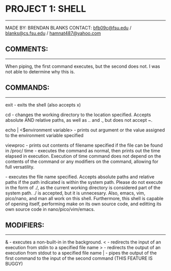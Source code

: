 
# PROJECT 1: SHELL
________________
MADE BY: BRENDAN BLANKS
CONTACT: bfb09c@fsu.edu / blanks@cs.fsu.edu / hamnat487@yahoo.com

## COMMENTS:
_________

When piping, the first command executes, but the second does not. I was 
not able to determine why this is.

## COMMANDS:
_________

exit - exits the shell (also accepts x)

cd <path> - changes the working directory to the location specified.  Accepts absolute AND relative paths, as well as .. and ., but does not accept ~.

echo <argument> | <$environment variable> - prints out argument or the value assigned to the environment variable specified

viewproc <file name> - prints out contents of filename specified if the file can be found in /proc/
time <command> - executes the command as normal, then prints out the time elapsed in execution. Execution of time command does not depend on the contents of the command or any modifiers on the command, allowing for full versatility.

<non-built-in> - executes the file name specified. Accepts absolute paths and relative paths if the path indicated is within the system path. Please do not execute in the form of ./<filename>, as the current working directory is considered part of the system path. ./<filename> is accepted, but it is unnecesary. Also, emacs, vim, pico/nano, and man all work on this shell. Furthermore, this shell is capable of opening itself, performing make on its own source code, and editting its own source code in nano/pico/vim/emacs.

## MODIFIERS:
__________

<non-built-in> & - executes a non-built-in in the background. 
<non-built-in> < <file name> - redirects the input of an execution from stdin to a specified file name
<non-built-in> > <file name> - redirects the output of an execution from stdout to a specified file name
<non-built-in> | <non-built-in> - pipes the output of the first command to the input of the second command (THIS FEATURE IS BUGGY)
